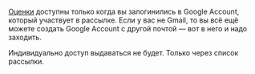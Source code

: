 [Оценки](https://docs.google.com/spreadsheets/d/1t5rn3SiJGOBlMb1BMrJRniI4AId_Zqo25QrYWas5cqg) доступны только когда вы залогинились в Google Account, который участвует в рассылке.
Если у вас не Gmail, то вы всё ещё можете создать Google Account с другой почтой — вот в него и надо заходить.

Индивидуально доступ выдаваться не будет.
Только через список рассылки.
